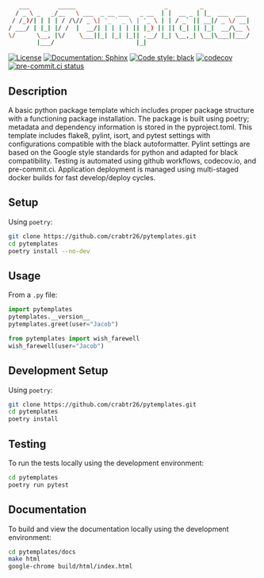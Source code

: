 ```bash

   ___        _____                         _         _
  / _ \ _   _/__   \ ___  _ __ ___   _ __  | |  __ _ | |_  ___  ___
 / /_)/| | | | / /\// _ \| '_ ` _ \ | '_ \ | | / _` || __|/ _ \/ __|
/ ___/ | |_| |/ /  |  __/| | | | | || |_) || || (_| || |_|  __/\__ \
\/      \__, |\/    \___||_| |_| |_|| .__/ |_| \__,_| \__|\___||___/
        |___/                       |_|

```
<!-- source - https://patorjk.com/software/taag/#p=display&h=1&f=Ogre&t=PyTemplates -->

[![License](https://img.shields.io/badge/License-Creative%20Commons%20Zero%20v1.0-informational?style=flat)](./LICENSE)
[![Documentation: Sphinx](https://img.shields.io/badge/Documentation-Sphinx-08476D?style=flat)](https://www.sphinx-doc.org/en/master/)
[![Code style: black](https://img.shields.io/badge/code%20style-black-151515?style=flat)](https://github.com/psf/black)
[![codecov](https://codecov.io/gh/crabtr26/pytemplates/branch/main/graph/badge.svg?token=RRYTJVFDG3)](https://codecov.io/gh/crabtr26/pytemplates)
[![pre-commit.ci status](https://results.pre-commit.ci/badge/github/crabtr26/pytemplates/main.svg)](https://results.pre-commit.ci/latest/github/crabtr26/pytemplates/main)
<!-- [![Imports: isort](https://img.shields.io/badge/%20imports-isort-EE8236?style=flat)](https://pycqa.github.io/isort/) -->

## Description

A basic python package template which includes proper package structure with a functioning package installation. The package is built using poetry; metadata and dependency information is stored in the pyproject.toml. This template includes flake8, pylint, isort, and pytest settings with configurations compatible with the black autoformatter. Pylint settings are based on the Google style standards for python and adapted for black compatibility.  Testing is automated using github workflows, codecov.io, and pre-commit.ci. Application deployment is managed using multi-staged docker builds for fast develop/deploy cycles.

## Setup

Using `poetry`:

```bash
git clone https://github.com/crabtr26/pytemplates.git
cd pytemplates
poetry install --no-dev
```

## Usage

From a `.py` file:

```python
import pytemplates
pytemplates.__version__
pytemplates.greet(user="Jacob")

from pytemplates import wish_farewell
wish_farewell(user="Jacob")
```

## Development Setup

Using `poetry`:

```bash
git clone https://github.com/crabtr26/pytemplates.git
cd pytemplates
poetry install
```

## Testing

To run the tests locally using the development environment:

```bash
cd pytemplates
poetry run pytest
```

## Documentation

To build and view the documentation locally using the development environment:

```bash
cd pytemplates/docs
make html
google-chrome build/html/index.html
```

